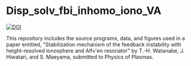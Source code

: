 # Disp_solv_fbi_inhomo_iono_VA

[![DOI](https://zenodo.org/badge/529058199.svg)](https://zenodo.org/badge/latestdoi/529058199)

This repository includes the source programs, data, and figures used in a paper entitled, "Stabilization mechanism of the feedback instability with height-resolved ionosphere and Alfv'en resonator" by T.-H. Watanabe, J. Hiwatari, and S. Maeyama, submitted to Physics of Plasmas.

